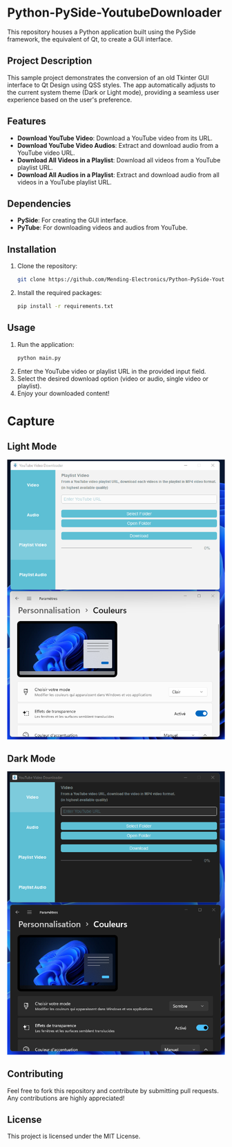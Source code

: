 # Python-PySide-YoutubeDownloader

This repository houses a Python application built using the PySide framework, the equivalent of Qt, to create a GUI interface.

## Project Description

This sample project demonstrates the conversion of an old Tkinter GUI interface to Qt Design using QSS styles. The app automatically adjusts to the current system theme (Dark or Light mode), providing a seamless user experience based on the user's preference.

## Features

- **Download YouTube Video**: Download a YouTube video from its URL.
- **Download YouTube Video Audios**: Extract and download audio from a YouTube video URL.
- **Download All Videos in a Playlist**: Download all videos from a YouTube playlist URL.
- **Download All Audios in a Playlist**: Extract and download audio from all videos in a YouTube playlist URL.

## Dependencies

- **PySide**: For creating the GUI interface.
- **PyTube**: For downloading videos and audios from YouTube.

## Installation

1. Clone the repository:
    ```bash
    git clone https://github.com/Mending-Electronics/Python-PySide-YoutubeDownloader.git
    ```
2. Install the required packages:
    ```bash
    pip install -r requirements.txt
    ```

## Usage

1. Run the application:
    ```bash
    python main.py
    ```
2. Enter the YouTube video or playlist URL in the provided input field.
3. Select the desired download option (video or audio, single video or playlist).
4. Enjoy your downloaded content!





# Capture

## Light Mode

![Light Mode](https://raw.githubusercontent.com/Mending-Electronics/Python-Pyside-YoutubeDownloader/main/captures/capture2.png "Light Mode")


## Dark Mode

![Dark Mode](https://raw.githubusercontent.com/Mending-Electronics/Python-Pyside-YoutubeDownloader/main/captures/capture4.png "Dark Mode")


## Contributing

Feel free to fork this repository and contribute by submitting pull requests. Any contributions are highly appreciated!

## License

This project is licensed under the MIT License.
